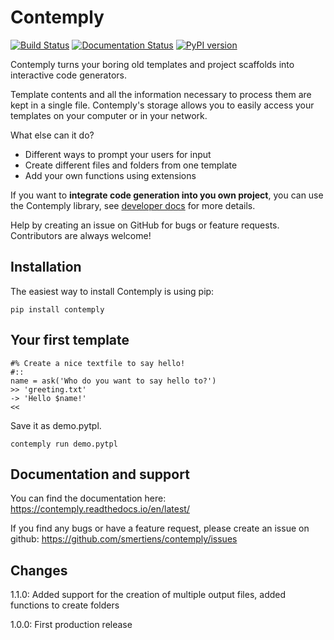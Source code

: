 # Contemply

[![Build Status](https://travis-ci.org/smertiens/contemply.svg?branch=develop)](https://travis-ci.org/smertiens/contemply)
[![Documentation Status](https://readthedocs.org/projects/contemply/badge/?version=latest)](https://contemply.readthedocs.io/en/latest/?badge=latest)
[![PyPI version](https://badge.fury.io/py/contemply.svg)](https://badge.fury.io/py/contemply)

Contemply turns your boring old templates and project scaffolds into interactive code generators. 

Template contents and all the information necessary to process them are kept in a single file.
Contemply's storage allows you to easily access your templates on your computer or in your network.

What else can it do?

* Different ways to prompt your users for input
* Create different files and folders from one template
* Add your own functions using extensions

If you want to **integrate code generation into you own project**, you can use the Contemply library,
see [developer docs](https://contemply.readthedocs.io) for more details.

Help by creating an issue on GitHub for bugs or feature requests.  Contributors are always welcome! 

## Installation

The easiest way to install Contemply is using pip:

````
pip install contemply
````

## Your first template

```
#% Create a nice textfile to say hello!
#::
name = ask('Who do you want to say hello to?')
>> 'greeting.txt'
-> 'Hello $name!'
<<
```

Save it as demo.pytpl.

```
contemply run demo.pytpl
```

## Documentation and support

You can find the documentation here: https://contemply.readthedocs.io/en/latest/

If you find any bugs or have a feature request, please create an issue on github: https://github.com/smertiens/contemply/issues

## Changes

1.1.0: Added support for the creation of multiple output files, added functions to create folders

1.0.0: First production release
